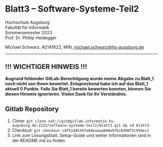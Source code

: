 # Blatt3 – Software-Systeme-Teil2

Hochschule Augsburg \
Fakultät für Informatik \
Sommersemester 2023 \
Prof. Dr. Phillip Heidegger

Michael Schwarz, #2141622, MIN, <michael.schwarz@hs-augsburg.de>

---

## !!! WICHTIGER HINWEIS !!!

**Augrund fehlender GitLab-Berechtigung wurde meine Abgabe zu Blatt_1 noch nicht von Ihnen bewertet. Entsprechend habe ich auf das Blatt_1 aktuell 0 Punkte. Falls Sie Blatt_1 bereits bewerten konnten, können Sie diesen Hinweis ignorieren. Vielen Dank für Ihr Verständnis.**

## Gitlab Repository

1. Clone: `git clone ssh://git@gitlab.informatik.hs-augsburg.de:2222/software-systeme-teil2/blatt3.git && cd blatt3`
2. Checkout: `git checkout cdf51d45347a6deaaaa846e9fbc6300f3c959ec2`
3. Link zum Lösungsblatt, Setup-Guide und weiter Informationen sind in der README.md zu finden
